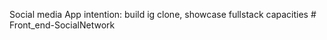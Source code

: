 Social media App
intention: 
build ig clone, 
showcase fullstack capacities
#   F r o n t _ e n d - S o c i a l N e t w o r k 
 
 
